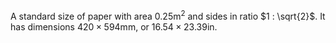 A standard size of paper with area $0.25 \mathrm{m}^{2}$ and sides in ratio $1 : \sqrt{2}$. It has dimensions $420 \times 594 \mathrm{mm}$, or $16.54 \times 23.39 \mathrm{in}$.
